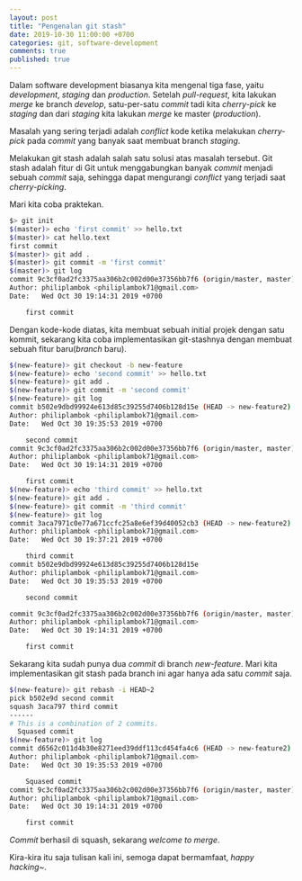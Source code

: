 ```yaml
---
layout: post
title: "Pengenalan git stash"
date: 2019-10-30 11:00:00 +0700
categories: git, software-development
comments: true
published: true
---
```


Dalam software development biasanya kita mengenal tiga fase, yaitu *development*, *staging* dan *production*. Setelah *pull-request*, kita lakukan *merge* ke branch *develop*, satu-per-satu *commit* tadi kita *cherry-pick* ke *staging* dan dari *staging* kita lakukan *merge* ke master (*production*).

Masalah yang sering terjadi adalah *conflict* kode ketika melakukan *cherry-pick* pada *commit* yang banyak saat membuat branch *staging*.

Melakukan git stash adalah salah satu solusi atas masalah tersebut. Git stash adalah fitur di Git untuk menggabungkan banyak *commit* menjadi sebuah *commit* saja, sehingga dapat mengurangi *conflict* yang terjadi saat *cherry-picking*.

Mari kita coba praktekan.

```sh
$> git init
$(master)> echo 'first commit' >> hello.txt
$(master)> cat hello.text
first commit
$(master)> git add .
$(master)> git commit -m 'first commit'
$(master)> git log
commit 9c3cf0ad2fc3375aa306b2c002d00e37356bb7f6 (origin/master, master)
Author: philiplambok <philiplambok71@gmail.com>
Date:   Wed Oct 30 19:14:31 2019 +0700

    first commit
```

Dengan kode-kode diatas, kita membuat sebuah initial projek dengan satu kommit, sekarang kita coba implementasikan git-stashnya dengan membuat sebuah fitur baru(*branch* baru).

```sh
$(new-feature)> git checkout -b new-feature
$(new-feature)> echo 'second commit' >> hello.txt
$(new-feature)> git add .
$(new-feature)> git commit -m 'second commit'
$(new-feature)> git log
commit b502e9dbd99924e613d85c39255d7406b128d15e (HEAD -> new-feature2)
Author: philiplambok <philiplambok71@gmail.com>
Date:   Wed Oct 30 19:35:53 2019 +0700

    second commit
commit 9c3cf0ad2fc3375aa306b2c002d00e37356bb7f6 (origin/master, master)
Author: philiplambok <philiplambok71@gmail.com>
Date:   Wed Oct 30 19:14:31 2019 +0700

    first commit
$(new-feature)> echo 'third commit' >> hello.txt
$(new-feature)> git add .
$(new-feature)> git commit -m 'third commit'
$(new-feature)> git log
commit 3aca7971c0e77a671ccfc25a8e6ef39d40052cb3 (HEAD -> new-feature2)
Author: philiplambok <philiplambok71@gmail.com>
Date:   Wed Oct 30 19:37:21 2019 +0700

    third commit
commit b502e9dbd99924e613d85c39255d7406b128d15e
Author: philiplambok <philiplambok71@gmail.com>
Date:   Wed Oct 30 19:35:53 2019 +0700

    second commit

commit 9c3cf0ad2fc3375aa306b2c002d00e37356bb7f6 (origin/master, master)
Author: philiplambok <philiplambok71@gmail.com>
Date:   Wed Oct 30 19:14:31 2019 +0700

    first commit
```

Sekarang kita sudah punya dua *commit* di branch *new-feature*. Mari kita implementasikan git stash pada branch ini agar hanya ada satu *commit* saja.

```sh
$(new-feature)> git rebash -i HEAD~2
pick b502e9d second commit
squash 3aca797 third commit
------
# This is a combination of 2 commits.
  Squased commit
$(new-feature)> git log
commit d6562c011d4b30e8271eed39ddf113cd454fa4c6 (HEAD -> new-feature2)
Author: philiplambok <philiplambok71@gmail.com>
Date:   Wed Oct 30 19:35:53 2019 +0700

    Squased commit
commit 9c3cf0ad2fc3375aa306b2c002d00e37356bb7f6 (origin/master, master)
Author: philiplambok <philiplambok71@gmail.com>
Date:   Wed Oct 30 19:14:31 2019 +0700

    first commit
```

*Commit* berhasil di squash, sekarang *welcome to merge*.

Kira-kira itu saja tulisan kali ini, semoga dapat bermamfaat, *happy hacking~*.

